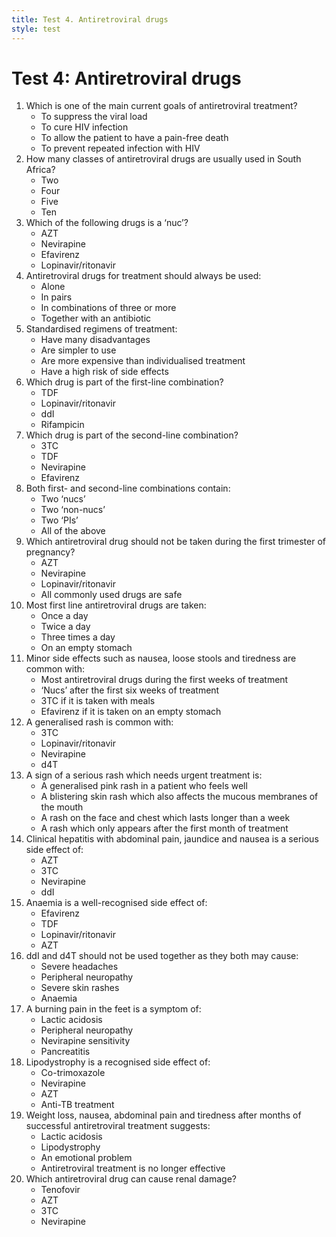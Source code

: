 ```yaml
---
title: Test 4. Antiretroviral drugs
style: test
---
```


# Test 4: Antiretroviral drugs

1.	Which is one of the main current goals of antiretroviral treatment?
	+	To suppress the viral load
	-	To cure HIV infection
	-	To allow the patient to have a pain-free death
	-	To prevent repeated infection with HIV
2.	How many classes of antiretroviral drugs are usually used in South Africa?
	-	Two
	+	Four
	-	Five
	-	Ten
3.	Which of the following drugs is a ‘nuc’?
	+	AZT
	-	Nevirapine
	-	Efavirenz
	-	Lopinavir/ritonavir
4.	Antiretroviral drugs for treatment should always be used:
	-	Alone
	-	In pairs
	+	In combinations of three or more
	-	Together with an antibiotic
5.	Standardised regimens of treatment:
	-	Have many disadvantages
	+	Are simpler to use
	-	Are more expensive than individualised treatment
	-	Have a high risk of side effects
6.	Which drug is part of the first-line combination?
	+	TDF
	-	Lopinavir/ritonavir
	-	ddI
	-	Rifampicin
7.	Which drug is part of the second-line combination?
	+	3TC
	-	TDF
	-	Nevirapine
	-	Efavirenz
8.	Both first- and second-line combinations contain:
	+	Two ‘nucs’
	-	Two ‘non-nucs’
	-	Two ‘PIs’
	-	All of the above
9.	Which antiretroviral drug should not be taken during the first trimester of pregnancy?
	-	AZT
	-	Nevirapine
	-	Lopinavir/ritonavir
	+	All commonly used drugs are safe
10.	Most first line antiretroviral drugs are taken:
	+	Once a day
	-	Twice a day
	-	Three times a day
	-	On an empty stomach
11.	Minor side effects such as nausea, loose stools and tiredness are common with:
	+	Most antiretroviral drugs during the first weeks of treatment
	-	‘Nucs’ after the first six weeks of treatment
	-	3TC if it is taken with meals
	-	Efavirenz if it is taken on an empty stomach
12.	A generalised rash is common with:
	-	3TC
	-	Lopinavir/ritonavir
	+	Nevirapine
	-	d4T
13.	A sign of a serious rash which needs urgent treatment is:
	-	A generalised pink rash in a patient who feels well
	+	A blistering skin rash which also affects the mucous membranes of the mouth
	-	A rash on the face and chest which lasts longer than a week
	-	A rash which only appears after the first month of treatment
14.	Clinical hepatitis with abdominal pain, jaundice and nausea is a serious side effect of:
	-	AZT
	-	3TC
	+	Nevirapine
	-	ddI
15.	Anaemia is a well-recognised side effect of:
	-	Efavirenz
	-	TDF
	-	Lopinavir/ritonavir
	+	AZT
16.	ddI and d4T should not be used together as they both may cause:
	-	Severe headaches
	+	Peripheral neuropathy
	-	Severe skin rashes
	-	Anaemia
17.	A burning pain in the feet is a symptom of:
	-	Lactic acidosis
	+	Peripheral neuropathy
	-	Nevirapine sensitivity
	-	Pancreatitis
18.	Lipodystrophy is a recognised side effect of:
	-	Co-trimoxazole
	-	Nevirapine
	+	AZT
	-	Anti-TB treatment
19.	Weight loss, nausea, abdominal pain and tiredness after months of successful antiretroviral treatment suggests:
	+	Lactic acidosis
	-	Lipodystrophy
	-	An emotional problem
	-	Antiretroviral treatment is no longer effective
20.	Which antiretroviral drug can cause renal damage?
	+	Tenofovir
	-	AZT
	-	3TC
	-	Nevirapine
